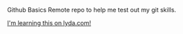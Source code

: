 Github Basics
Remote repo to help me test out my git skills.

[I'm learning this on lyda.com!](http://lynda.com)
